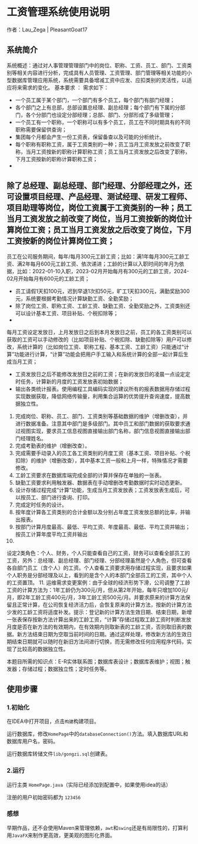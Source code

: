 # 工资管理系统使用说明

作者：Lau_Zega | PleasantGoat17

## 系统简介

系统概述：通过对人事管理管理部门中的岗位、职称、工资、员工、部门、工资类别等相关内容进行分析，完成具有人员管理、工资管理、部门管理等相关功能的小型数据库管理应用系统，系统需要具备增减工资中应发、应扣类别的灵活性，以适应将来需求的变化。
基本要求 ：
需求如下：

- 一个员工属于某个部门，一个部门有多个员工，每个部门有部门经理；
- 各个部门之上有总部，总部设置总经理、副总经理；每个部门有下属的分部门，各个分部门也设定分部经理；总部、部门、分部形成了多级管理；
- 一个员工有一个职称，一个职称可以有多个员工，员工在不同时期具有的不同职称需要保留供查询；
- 集团每个月都会产生一份工资表，保留备查以及可能的分析统计。
- 每个职称有职称工资，属于工资类别的一种；员工当月工资发放之前改变了职称，当月工资按新的职称计算职称工资；员工当月工资发放之后改变了职称，下月工资按新的职称计算职称工资；
-
除了总经理、副总经理、部门经理、分部经理之外，还可设置项目经理、产品经理、测试经理、研发工程师、项目助理等岗位，岗位工资属于工资类别的一种；员工当月工资发放之前改变了岗位，当月工资按新的岗位计算岗位工资；员工当月工资发放之后改变了岗位，下月工资按新的岗位计算岗位工资；
-
员工在公司服务期间，每年/每月300元工龄工资；比如：满1年每月300元工龄工资、满2年每月600元工龄工资、依次递进；工龄的计算以入职时间的年月为依据，比如：2022-01-10入职，2023-02月开始每月有300元的工龄工资，2024-02月开始每月有600元的工龄工资；
- 员工请假1天扣100元，迟到早退1次扣50元，旷工1天扣300元，满勤奖励300元，系统要根据考勤情况计算缺勤工资、全勤奖励；
- 除了岗位工资、职称工资、工龄工资、缺勤工资、全勤奖励之外，工资类别还可以设计基本工资、项目补贴、个税扣除等；
-
每月工资设定发放日，上月发放日之后到本月发放日之前，员工的各工资类别可以获取的工资可以手动修改的（比如项目补贴、个税扣除、缺勤扣除等）用户可以修改，系统计算的（比如岗位工资、职称工程、基本工资、工龄工资）只能通过“计算”功能进行计算，“计算”功能会把用户手工输入和系统计算的全部一起计算后生成当月工资；
- 工资发放日之后不能修改发放日之前的工资；在新的发放日的凌晨一点设定定时任务，计算新的月度的工资发放表初始数据；
- 输出各类统计报表。使用编程工具编码实现的建议所有的报表数据用存储过程实现数据获取，降低网络传输量，利用集合运算的优势提升查询速度，提高数据独立性。

1. 完成岗位、职称、员工、部门、工资类别等基础数据的维护（增删改查），并进行数据准备。注意其中部门是多级部门。其中员工和部门数据的获取要求通过视图实现，要求员工信息视图直接输出部门名称，部门信息视图直接输出部门经理姓名。
2. 完成考勤表的维护（增删改查）。
3. 完成需要手动录入的员工各工资类别的月度工资（基本工资、项目补贴、个税扣除）的维护（增删改查），其中基本工资一般和上月一样，特殊情况才需要修改。
4. 工龄工资要求在数据库端完成全部的计算并保存在单独的一张表。
5. 缺勤工资要求利用触发器、数据表在手动增删改考勤数据时实时动态更新。
6. 设计存储过程完成“计算”功能，生成当月工资发放表；工资发放表生成后，可以按员工、部门进行查询、打印。
7. 完成定时任务的设计。
8. 按年度计算各工资类别的合计金额以及分别占年度工资发放总额的比率，并输出报表。
9. 按部门计算月度最高、最低、平均工资、年度最高、最低、平均工资并输出；按员工计算年度平均工资并输出
10.
设定2类角色：个人、财务，个人只能查看自己的工资，财务可以查看全部员工的工资，另外：总经理、副总经理、部门经理、分部经理虽然是个人角色，但可查看各自部门员工（含个人）的工资。个人查看工资要求用存储过程实现，且要求如果个人职务是分部经理及以上，看到的是含个人的本部门全部员工的工资，其中个人的工资置顶。
11.
运维需求变更案例：由于全球的经济形势下滑，公司调整了工龄工资的计算方法为：1年工龄仍为300元/月，但从第2年开始，每年只增加100元/月，即2年工龄工资400元/月，3年工龄工资500元/月。并要求原来的计算方法保留且正常计算，在公司恢复经济活力后，会恢复原来的计算方法，按新的计算方法少发的工龄工资将适度补发。提示：登记新的计算方法生效日期、结束日期，新增一张表保存按新方法计算出来的工龄工资，“计算”存储过程取工龄工资时判断发放月度是否在新方法的有效期内，在有效期内则取新表的工龄工资，否则取旧表的数据。新方法结束日期为空取当前时间的日期。通过这样处理，修改新方法的生效日期结束日期就可以随时在新旧方法间进行切换，而无需修改任何应用程序代码，实现了比较高的数据独立性。

本题目所需的知识点：E-R实体联系图；数据库表设计；数据库表维护；视图；触发器；存储过程；数据独立性；定时任务等。

## 使用步骤

### 1.初始化

在IDEA中打开项目，点击`构建`构建项目。

运行数据库，修改`HomePage`中的`databaseConnection()`方法。填入数据库URL和数据库用户名，密码。

运行数据库转储文件`lib/gongzi.sql`创建表。

### 2.运行

运行主类 `HomePage.java`（实际已经添加到配置中，如果使用idea的话）

注册的用户初始密码都为 `123456`

### 感想

早期作品，还不会使用Maven来管理依赖，`awt`和`swing`还是有局限性的，打算利用`JavaFX`来制作更高效，更美观的图形化界面。
